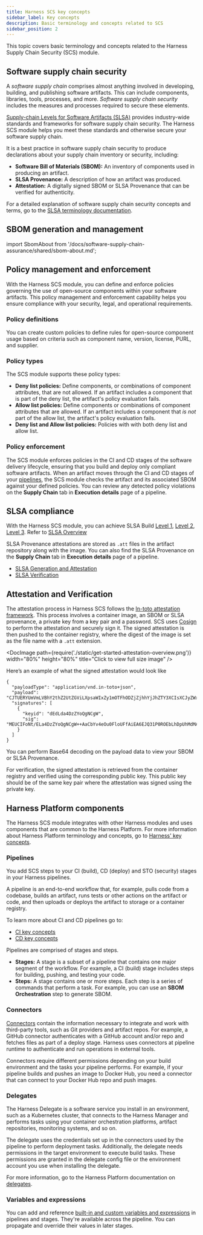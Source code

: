 ```yaml
---
title: Harness SCS key concepts
sidebar_label: Key concepts
description: Basic terminology and concepts related to SCS
sidebar_position: 2
---
```


This topic covers basic terminology and concepts related to the Harness Supply Chain Security (SCS) module.

## Software supply chain security

A *software supply chain* comprises almost anything involved in developing, building, and publishing software artifacts. This can include components, libraries, tools, processes, and more. *Software supply chain security* includes the measures and processes required to secure these elements.

[Supply-chain Levels for Software Artifacts (SLSA)](https://slsa.dev/) provides industry-wide standards and frameworks for software supply chain security. The Harness SCS module helps you meet these standards and otherwise secure your software supply chain.

It is a best practice in software supply chain security to produce declarations about your supply chain inventory or security, including:

* **Software Bill of Materials (SBOM):** An inventory of components used in producing an artifact.
* **SLSA Provenance:** A description of how an artifact was produced.
* **Attestation:** A digitally signed SBOM or SLSA Provenance that can be verified for authenticity.

For a detailed explanation of software supply chain security concepts and terms, go to the [SLSA terminology documentation](https://slsa.dev/spec/v1.0/terminology).

## SBOM generation and management


import SbomAbout from '/docs/software-supply-chain-assurance/shared/sbom-about.md';

<SbomAbout />

## Policy management and enforcement

With the Harness SCS module, you can define and enforce policies governing the use of open-source components within your software artifacts. This policy management and enforcement capability helps you ensure compliance with your security, legal, and operational requirements.

### Policy definitions

You can create custom policies to define rules for open-source component usage based on criteria such as component name, version, license, PURL, and supplier.

### Policy types

The SCS module supports these policy types:

* **Deny list policies:** Define components, or combinations of component attributes, that are not allowed. If an artifact includes a component that is part of the deny list, the artifact's policy evaluation fails.
* **Allow list policies:** Define components or combinations of component attributes that are allowed. If an artifact includes a component that *is not* part of the allow list, the artifact's policy evaluation fails.
* **Deny list and Allow list policies:** Policies with with both deny list and allow list.

### Policy enforcement

The SCS module enforces policies in the CI and CD stages of the software delivery lifecycle, ensuring that you build and deploy only compliant software artifacts. When an artifact moves through the CI and CD stages of your [pipelines](#pipelines), the SCS module checks the artifact and its associated SBOM against your defined policies. You can review any detected policy violations on the **Supply Chain** tab in **Execution details** page of a pipeline.

<!-- Future: If any violations are detected, response actions are activated based on your policy configurations. -->

<!--H2 Comprehensive visibility

The SCS module provides several ways to review your software supply chain's health and security.

* **SCS Dashboard:** Provides an overview of open-source component usage, policy violations, and license usage across your software artifacts. Use this dashboard to quickly understand and monitor your software supply chain's health at a high level.
* **Component View:** Provides a detailed perspective of the open-source components used within your software artifacts. By offering in-depth component information, the Component View helps you better understand your software supply chain and more effectively manage component-related risks.
* **Artifact View:** Provides a detailed perspective on individual software artifacts, including associated open-source components and deployment environments. By offering in-depth artifact information, the Artifact View helps you better understand your software supply chain and more effectively manage artifact-related risks. -->

<!-- H2 Remediation workflows

You can use remediation flows in the SCS module to respond quickly and effectively to newly discovered zero-day vulnerabilities. With remediation flows, you can quickly assess all usage of vulnerable components in different artifacts and understand where they are deployed, thereby creating a targeted remediation effort. The SCS module provides the following features to help you effectively and efficiently respond to incidents:

* **Actively monitor threats by subscribing to various vulnerability feeds.** Upon detecting new vulnerabilities, automatically assess the impact, generate a list of impacted, and generate a list of environments where the impacted artifacts are deployed.
* **Generate alert notifications.** Notifications can include information about incidents and impacted artifacts. You can define rules about when to send notifications and who to notify.
* **Search components based on name, version, CVE, and so on.** Quickly filter through lists of impacted artifacts and environments.
* **Trigger and monitor remediation workflows.** Initiate remediation workflows in response to incidents and track the remediation's progress.
* **Automatically add components to deny lists.** Prevent further use of impacted components by automatically adding the impacted component to the deny list. -->

## SLSA compliance

With the Harness SCS module, you can achieve SLSA Build [Level 1](/docs/software-supply-chain-assurance/artifact-security/slsa/overview#how-to-comply-with-slsa-level-1), [Level 2](/docs/software-supply-chain-assurance/artifact-security/slsa/overview#how-to-comply-with-slsa-level-2), [Level 3](/docs/software-supply-chain-assurance/artifact-security/slsa/overview#how-to-comply-with-slsa-level-3). Refer to [SLSA Overview](/docs/software-supply-chain-assurance/artifact-security/slsa/overview)

SLSA Provenance attestations are stored as `.att` files in the artifact repository along with the image. You can also find the SLSA Provenance on the **Supply Chain** tab in **Execution details** page of a pipeline.

* [SLSA Generation and Attestation](/docs/software-supply-chain-assurance/artifact-security/slsa/generate-slsa)
* [SLSA Verification](/docs/software-supply-chain-assurance/artifact-security/slsa/verify-slsa)

## Attestation and Verification

The attestation process in Harness SCS follows the [In-toto attestation framework](https://github.com/in-toto/attestation). This process involves a container image, an SBOM or SLSA provenance, a private key from a key pair and a password. SCS uses [Cosign](https://docs.sigstore.dev/cosign/verifying/attestation/) to perform the attestation and securely sign it. The signed attestation is then pushed to the container registry, where the digest of the image is set as the file name with a `.att` extension.

<DocImage path={require('./static/get-started-attestation-overview.png')} width="80%" height="80%" title="Click to view full size image" />

Here’s an example of what the signed attestation would look like

```
{
  "payloadType": "application/vnd.in-toto+json",
  "payload": "CJTUERYUmVmLVBhY2thZ2UtZGViLXpsaWIxZy1mOTFhODZjZjhhYjJhZTY3XCIsXCJyZWxhdGlvbnNoaXBUeXBlXCI6XCJDT05UQUlOU1wifSx7XCJzcGR4RWxlbWVudE",
  "signatures": [
    {
      "keyid": "dEdLda4DzZYoQgNCgW",
      "sig": "MEUCIFoNt/ELa4DzZYoQgNCgW++AaCbYv4eOu0FloUFfAiEA6EJQ31P0ROEbLhDpUhMdMAzkqlBSCMFPDk1cyR1s6h8="
    }
  ]
}

```

You can perform Base64 decoding on the payload data to view your SBOM or SLSA Provenance.

For verification, the signed attestation is retrieved from the container registry and verified using the corresponding public key. This public key should be of the same key pair where the attestation was signed using the private key.

## Harness Platform components

The Harness SCS module integrates with other Harness modules and uses components that are common to the Harness Platform. For more information about Harness Platform terminology and concepts, go to [Harness' key concepts](/docs/platform/get-started/key-concepts.md).

### Pipelines

You add SCS steps to your CI (build), CD (deploy) and STO (security) stages in your Harness pipelines.

A pipeline is an end-to-end workflow that, for example, pulls code from a codebase, builds an artifact, runs tests or other actions on the artifact or code, and then uploads or deploys the artifact to storage or a container registry.

To learn more about CI and CD pipelines go to:

* [CI key concepts](../../continuous-integration/get-started/key-concepts.md)
* [CD key concepts](../../continuous-delivery/get-started/key-concepts.md)

Pipelines are comprised of stages and steps.

* **Stages:** A stage is a subset of a pipeline that contains one major segment of the workflow. For example, a CI (build) stage includes steps for building, pushing, and testing your code.
* **Steps:** A stage contains one or more steps. Each step is a series of commands that perform a task. For example, you can use an **SBOM Orchestration** step to generate SBOM.

### Connectors

[Connectors](/docs/category/connectors) contain the information necessary to integrate and work with third-party tools, such as Git providers and artifact repos. For example, a GitHub connector authenticates with a GitHub account and/or repo and fetches files as part of a deploy stage. Harness uses connectors at pipeline runtime to authenticate and run operations in external tools.

Connectors require different permissions depending on your build environment and the tasks your pipeline performs. For example, if your pipeline builds and pushes an image to Docker Hub, you need a connector that can connect to your Docker Hub repo and push images.

### Delegates

The Harness Delegate is a software service you install in an environment, such as a Kubernetes cluster, that connects to the Harness Manager and performs tasks using your container orchestration platforms, artifact repositories, monitoring systems, and so on.

The delegate uses the credentials set up in the connectors used by the pipeline to perform deployment tasks. Additionally, the delegate needs permissions in the target environment to execute build tasks. These permissions are granted in the delegate config file or the environment account you use when installing the delegate.

For more information, go to the Harness Platform documentation on [delegates](/docs/category/delegates).

### Variables and expressions

You can add and reference [built-in and custom variables and expressions](/docs/category/variables-and-expressions) in pipelines and stages. They're available across the pipeline. You can propagate and override their values in later stages.
